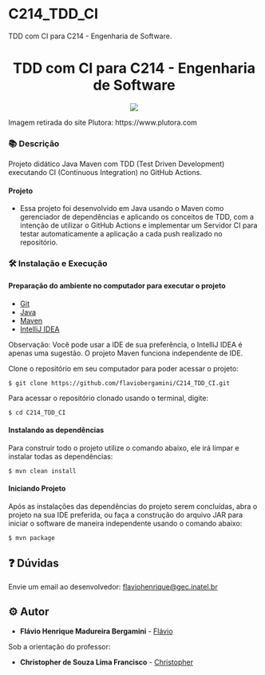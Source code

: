 # C214_TDD_CI
TDD com CI para C214 - Engenharia de Software.


<h1 align="center">TDD com CI para C214 - Engenharia de Software</h1>

<p align="center">
    <img src="https://www.plutora.com/wp-content/uploads/2018/07/maven.png">
</p>
Imagem retirada do site Plutora: https://www.plutora.com 

### :books: Descrição

<p>Projeto didático Java Maven com TDD (Test Driven Development) executando CI (Continuous Integration) no GitHub Actions.</p>


#### Projeto
- Essa projeto foi desenvolvido em Java usando o Maven como gerenciador de dependências e aplicando os conceitos de TDD, com a intenção de utilizar o GitHub Actions e implementar um Servidor CI para testar automaticamente a aplicação a cada push realizado no repositório.  

### :hammer_and_wrench: Instalação e Execução
#### Preparação do ambiente no computador para executar o projeto
- [Git](https://git-scm.com/)
- [Java](https://www.java.com/pt-BR/)
- [Maven](https://maven.apache.org/)
- [IntelliJ IDEA](https://www.jetbrains.com/pt-br/idea/)

Observação: Você pode usar a IDE de sua preferência, o IntelliJ IDEA é apenas uma sugestão. O projeto Maven funciona independente de IDE.

Clone o repositório em seu computador para poder acessar o projeto:
```
$ git clone https://github.com/flaviobergamini/C214_TDD_CI.git
```
Para acessar o repositório clonado usando o terminal, digite: 
```
$ cd C214_TDD_CI
```

#### Instalando as dependências
Para construir todo o projeto utilize o comando abaixo, ele irá limpar e instalar todas as dependências:
```
$ mvn clean install
```
#### Iniciando Projeto
Após as instalações das dependências do projeto serem concluídas, abra o projeto na sua IDE preferida, ou faça a construção do arquivo JAR para iniciar o software de maneira independente usando o comando abaixo:
```
$ mvn package
```

## :question: Dúvidas
Envie um email ao desenvolvedor: flaviohenrique@gec.inatel.br

## :gear: Autor

* **Flávio Henrique Madureira Bergamini** - [Flávio](https://github.com/flaviobergamini)

Sob a orientação do professor:
* **Christopher de Souza Lima Francisco** - [Christopher](https://github.com/chrislima)
